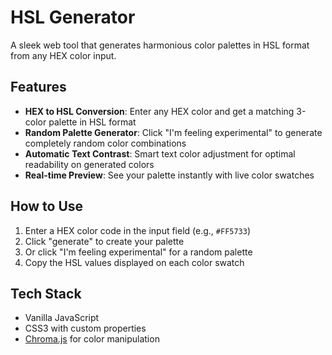 # HSL Generator

A sleek web tool that generates harmonious color palettes in HSL format from any HEX color input.

## Features

- **HEX to HSL Conversion**: Enter any HEX color and get a matching 3-color palette in HSL format
- **Random Palette Generator**: Click "I'm feeling experimental" to generate completely random color combinations
- **Automatic Text Contrast**: Smart text color adjustment for optimal readability on generated colors
- **Real-time Preview**: See your palette instantly with live color swatches

## How to Use

1. Enter a HEX color code in the input field (e.g., `#FF5733`)
2. Click "generate" to create your palette
3. Or click "I'm feeling experimental" for a random palette
4. Copy the HSL values displayed on each color swatch

## Tech Stack

- Vanilla JavaScript
- CSS3 with custom properties
- [Chroma.js](https://gka.github.io/chroma.js/) for color manipulation
